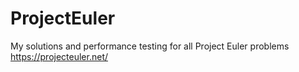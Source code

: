 # ProjectEuler
My solutions and performance testing for all Project Euler problems https://projecteuler.net/